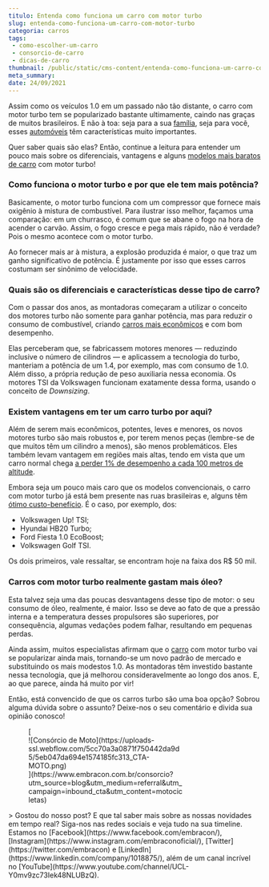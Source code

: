```yaml
---
titulo: Entenda como funciona um carro com motor turbo
slug: entenda-como-funciona-um-carro-com-motor-turbo
categoria: carros
tags:
 - como-escolher-um-carro
 - consorcio-de-carro
 - dicas-de-carro
thumbnail: /public/static/cms-content/entenda-como-funciona-um-carro-com-motor-turbo.jpg
meta_summary: 
date: 24/09/2021
---
```

Assim como os veículos 1.0 em um passado não tão distante, o carro com motor turbo tem se popularizado bastante ultimamente, caindo nas graças de muitos brasileiros. E não à toa: seja para a sua [família](https://www.embracon.com.br/blog/aprenda-como-montar-um-orcamento-familiar-em-5-passos), seja para você, esses [automóveis](https://www.embracon.com.br/consorcio-de-carros) têm características muito importantes.

Quer saber quais são elas? Então, continue a leitura para entender um pouco mais sobre os diferenciais, vantagens e alguns [modelos mais baratos de carro](https://www.embracon.com.br/blog/afinal-quais-sao-os-carros-mais-economicos-do-mercado) com motor turbo!

### Como funciona o motor turbo e por que ele tem mais potência?

Basicamente, o motor turbo funciona com um compressor que fornece mais oxigênio à mistura de combustível. Para ilustrar isso melhor, façamos uma comparação: em um churrasco, é comum que se abane o fogo na hora de acender o carvão. Assim, o fogo cresce e pega mais rápido, não é verdade? Pois o mesmo acontece com o motor turbo.

Ao fornecer mais ar à mistura, a explosão produzida é maior, o que traz um ganho significativo de potência. É justamente por isso que esses carros costumam ser sinônimo de velocidade.

### Quais são os diferenciais e características desse tipo de carro?

Com o passar dos anos, as montadoras começaram a utilizar o conceito dos motores turbo não somente para ganhar potência, mas para reduzir o consumo de combustível, criando [carros mais econômicos](https://www.embracon.com.br/blog/afinal-quais-sao-os-carros-mais-economicos-do-mercado) e com bom desempenho.

Elas perceberam que, se fabricassem motores menores — reduzindo inclusive o número de cilindros — e aplicassem a tecnologia do turbo, manteriam a potência de um 1.4, por exemplo, mas com consumo de 1.0. Além disso, a própria redução de peso auxiliaria nessa economia. Os motores TSI da Volkswagen funcionam exatamente dessa forma, usando o conceito de *Downsizing*.

### Existem vantagens em ter um carro turbo por aqui?

Além de serem mais econômicos, potentes, leves e menores, os novos motores turbo são mais robustos e, por terem menos peças (lembre-se de que muitos têm um cilindro a menos), são menos problemáticos. Eles também levam vantagem em regiões mais altas, tendo em vista que um carro normal chega [a perder 1% de desempenho a cada 100 metros de altitude](https://bestcars.uol.com.br/bc/informe-se/colunas/editorial/449-vantagens-levam-motor-turbo-a-tomar-conta-do-mercado/).

Embora seja um pouco mais caro que os modelos convencionais, o carro com motor turbo já está bem presente nas ruas brasileiras e, alguns têm [ótimo custo-benefício](https://www.embracon.com.br/blog/carros-mais-baratos-os-modelos-de-ate-r-40-mil). É o caso, por exemplo, dos:

- Volkswagen Up! TSI;
- Hyundai HB20 Turbo;
- Ford Fiesta 1.0 EcoBoost;
- Volkswagen Golf TSI.

Os dois primeiros, vale ressaltar, se encontram hoje na faixa dos R$ 50 mil.

### Carros com motor turbo realmente gastam mais óleo?

Esta talvez seja uma das poucas desvantagens desse tipo de motor: o seu consumo de óleo, realmente, é maior. Isso se deve ao fato de que a pressão interna e a temperatura desses propulsores são superiores, por consequência, algumas vedações podem falhar, resultando em pequenas perdas.

Ainda assim, muitos especialistas afirmam que o [carro](https://www.embracon.com.br/consorcio-de-carros) com motor turbo vai se popularizar ainda mais, tornando-se um novo padrão de mercado e substituindo os mais modestos 1.0. As montadoras têm investido bastante nessa tecnologia, que já melhorou consideravelmente ao longo dos anos. E, ao que parece, ainda há muito por vir!

Então, está convencido de que os carros turbo são uma boa opção? Sobrou alguma dúvida sobre o assunto? Deixe-nos o seu comentário e divida sua opinião conosco!

<figure class="w-richtext-figure-type-image w-richtext-align-center" style="max-width:310px">[<div>![Consórcio de Moto](https://uploads-ssl.webflow.com/5cc70a3a0871f750442da9d5/5eb047da694e1574185fc313_CTA-MOTO.png)</div>](https://www.embracon.com.br/consorcio?utm_source=blog&utm_medium=referral&utm_campaign=inbound_cta&utm_content=motocicletas)</figure>> Gostou do nosso post? E que tal saber mais sobre as nossas novidades em tempo real? Siga-nos nas redes sociais e veja tudo na sua timeline. Estamos no [Facebook](https://www.facebook.com/embracon/), [Instagram](https://www.instagram.com/embraconoficial/), [Twitter](https://twitter.com/embracon) e [LinkedIn](https://www.linkedin.com/company/1018875/), além de um canal incrível no [YouTube](https://www.youtube.com/channel/UCL-Y0mv9zc73Iek48NLUBzQ).

‍
